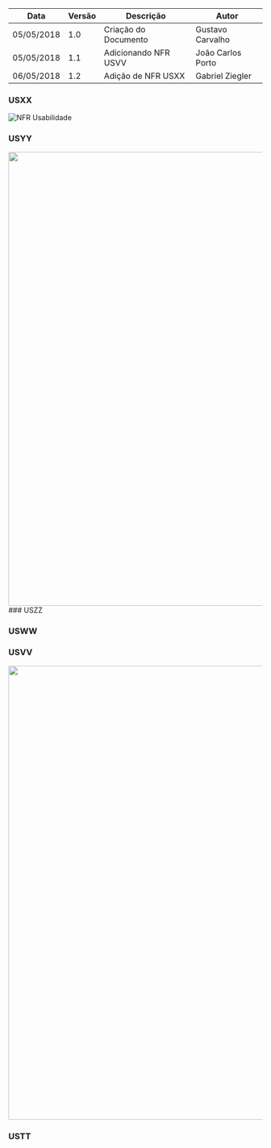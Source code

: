 |Data|Versão|Descrição|Autor|
|----|------|---------|-----|
|05/05/2018|1.0|Criação do Documento|Gustavo Carvalho|
|05/05/2018|1.1|Adicionando NFR USVV|João Carlos Porto|
|06/05/2018|1.2|Adição de NFR USXX|Gabriel Ziegler|


### USXX
![NFR Usabilidade](./images/NFR-Usabilidadade.png)


### USYY
<img src="https://github.com/gabrielziegler3/Requisitos-2018-1/blob/master/imagens/Imagens_NFR/NFR_USYY.png?raw=true" width=900px>
### USZZ

### USWW

### USVV
<img src="https://github.com/gabrielziegler3/Requisitos-2018-1/blob/master/imagens/Imagens_NFR/NFR_USVV.png?raw=true" width=900px>

### USTT

